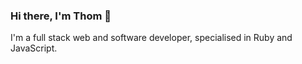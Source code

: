 ### Hi there, I'm Thom 👋

I'm a full stack web and software developer, specialised in Ruby and JavaScript.

<!--
#### Recent Projects

##### 🏷 &nbsp; [Nuxt Taxonomies](https://github.com/thombruce/nuxt-taxonomies)

Nuxt Taxonomies adds automatic taxonomy support (tags, categories, etc.) to Nuxt Content.

##### 🖋 &nbsp; [Vue Fountain](https://github.com/thombruce/vue-fountain)

Vue Fountain is a component library for Vue.js that parses and displays the [Fountain](https://fountain.io/) screenplay format.

##### 🕓 &nbsp; [Vue Timepiece](https://github.com/thombruce/vue-timepiece)

Vue Timepiece is a component library for Vue.js that provides digital and analog clock components along with timers and countdowns.
-->

<!--
**thombruce/thombruce** is a ✨ _special_ ✨ repository because its `README.md` (this file) appears on your GitHub profile.

Here are some ideas to get you started:

- 🔭 I’m currently working on ...
- 🌱 I’m currently learning ...
- 👯 I’m looking to collaborate on ...
- 🤔 I’m looking for help with ...
- 💬 Ask me about ...
- 📫 How to reach me: ...
- 😄 Pronouns: ...
- ⚡ Fun fact: ...
-->
